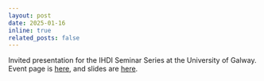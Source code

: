 ```yaml
---
layout: post
date: 2025-01-16 
inline: true
related_posts: false
---
```

Invited presentation for the IHDI Seminar Series at the University of Galway. Event page is [here](https://stories.universityofgalway.ie/IHDI-Seminar-Series-3/index.html), and slides are [here](https://docs.google.com/presentation/d/1ZaYzoz1JbYsIQhUiVz7tHilFLlIBiFwm/edit?usp=sharing&ouid=106449227361608368310&rtpof=true&sd=true).



